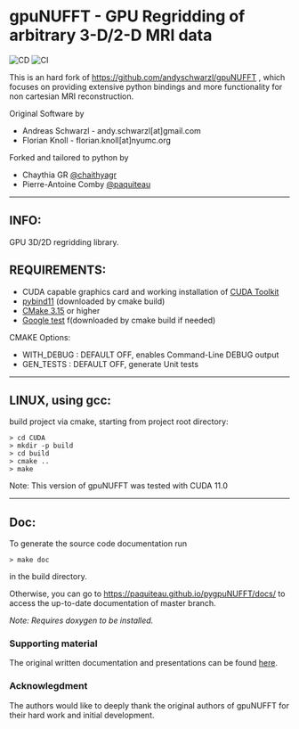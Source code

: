 # gpuNUFFT - GPU Regridding of arbitrary 3-D/2-D MRI data

![CD](https://github.com/paquiteau/pygpuNUFFT/actions/workflows/cd-build.yml/badge.svg)
![CI](https://github.com/paquiteau/pygpuNUFFT/actions/workflows/ci-build.yml/badge.svg)


This is an hard fork of https://github.com/andyschwarzl/gpuNUFFT , which focuses on providing extensive python bindings and more functionality for non cartesian MRI reconstruction.


Original Software by 
- Andreas Schwarzl - andy.schwarzl[at]gmail.com
- Florian Knoll - florian.knoll[at]nyumc.org

Forked and tailored to python by 
- Chaythia GR  [@chaithyagr](https://github.com/chaithyagr/)
- Pierre-Antoine Comby [@paquiteau](https://github.com/paquiteau/)

-------------------------------------------------------------------------------
INFO:
-------------------------------------------------------------------------------
GPU 3D/2D regridding library. 

REQUIREMENTS:
-------------------------------------------------------------------------------

- CUDA capable graphics card and working installation of [CUDA Toolkit](https://developer.nvidia.com/cuda-downloads)
- [pybind11](https://github.com/pybind/pybind11) (downloaded by cmake build)
- [CMake 3.15](https://cmake.org/download/) or higher
- [Google test](https://github.com/google/googletest) f(downloaded by cmake build if needed)

CMAKE Options:

- WITH_DEBUG        : DEFAULT OFF, enables Command-Line DEBUG output
- GEN_TESTS         : DEFAULT OFF, generate Unit tests

-------------------------------------------------------------------------------
LINUX, using gcc:
-------------------------------------------------------------------------------

build project via cmake, starting from project root directory:

    > cd CUDA
    > mkdir -p build
    > cd build
    > cmake ..
    > make
	
Note: This version of gpuNUFFT was tested with CUDA 11.0

-------------------------------------------------------------------------------
Doc:
-------------------------------------------------------------------------------
To generate the source code documentation run 

    > make doc

in the build directory. 

Otherwise, you can go to https://paquiteau.github.io/pygpuNUFFT/docs/ to access the up-to-date documentation of master branch.


*Note: Requires doxygen to be installed.*

### Supporting material

The original written documentation and presentations can be found [here](https://www.dropbox.com/sh/gcvcszporj65wnq/AAA3eFsGQnSb7UottCSx0Hiva?dl=0).

### Acknowlegdment

The authors would like to deeply thank the original authors of gpuNUFFT for their hard work and initial development.
